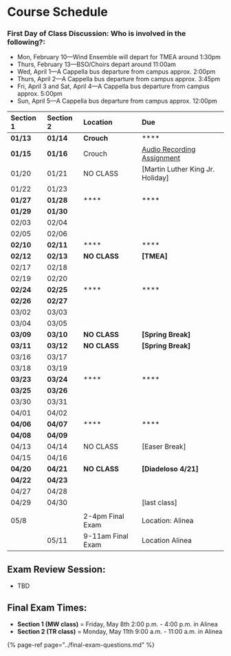 # Course Schedule

### First Day of Class Discussion: Who is involved in the following?:

* Mon, February 10—Wind Ensemble will depart for TMEA around 1:30pm
* Thurs, February 13—BSO/Choirs depart around 11:00am
* Wed, April 1—A Cappella bus departure from campus approx. 2:00pm
* Thurs, April 2—A Cappella bus departure from campus approx. 3:45pm
* Fri, April 3 and Sat, April 4—A Cappella bus departure from campus approx. 5:00pm
* Sun, April 5—A Cappella bus departure from campus approx. 12:00pm

| Section 1 | Section 2 | Location | Due |
| :--- | :--- | :--- | :--- |
| **01/13** | **01/14** | **Crouch** | \*\*\*\* |
| **01/15** | **01/16** | Crouch | [Audio Recording Assignment](../unit-2-music/audio-recording/audio-recording-assignment.md) |
| 01/20 | 01/21 | NO CLASS | \[Martin Luther King Jr. Holiday\] |
| 01/22 | 01/23 |  |  |
| **01/27** | **01/28** | \*\*\*\* | \*\*\*\* |
| **01/29** | **01/30** |  |  |
| 02/03 | 02/04 |  |  |
| 02/05 | 02/06 |  |  |
| **02/10** | **02/11** | \*\*\*\* | \*\*\*\* |
| **02/12** | **02/13** | **NO CLASS** | **\[TMEA\]** |
| 02/17 | 02/18 |  |  |
| 02/19 | 02/20 |  |  |
| **02/24** | **02/25** | \*\*\*\* | \*\*\*\* |
| **02/26** | **02/27** |  |  |
| 03/02 | 03/03 |  |  |
| 03/04 | 03/05 |  |  |
| **03/09** | **03/10** | **NO CLASS** | **\[Spring Break\]** |
| **03/11** | **03/12** | **NO CLASS** | **\[Spring Break\]** |
| 03/16 | 03/17 |  |  |
| 03/18 | 03/19 |  |  |
| **03/23** | **03/24** | \*\*\*\* | \*\*\*\* |
| **03/25** | **03/26** |  |  |
| 03/30 | 03/31 |  |  |
| 04/01 | 04/02 |  |  |
| **04/06** | **04/07** | \*\*\*\* | \*\*\*\* |
| **04/08** | **04/09** |  |  |
| 04/13 | 04/14 | NO CLASS | \[Easer Break\] |
| 04/15 | 04/16 |  |  |
| **04/20** | **04/21** | **NO CLASS** | **\[Diadeloso 4/21\]** |
| **04/22** | **04/23** |  |  |
| 04/27 | 04/28 |  |  |
| 04/29 | 04/30 |  | \[last class\] |
|  |  |  |  |
| 05/8 |  | 2-4pm Final Exam | Location: Alinea |
|  | 05/11 | 9-11am Final Exam | Location Alinea |

## Exam Review Session:

* TBD

## **Final Exam Times:**

* **Section 1 \(MW class\)** = Friday, May 8th 2:00 p.m. - 4:00 p.m. in Alinea
* **Section 2 \(TR class\)** = Monday, May 11th 9:00 a.m. - 11:00 a.m. in Alinea

{% page-ref page="../final-exam-questions.md" %}



